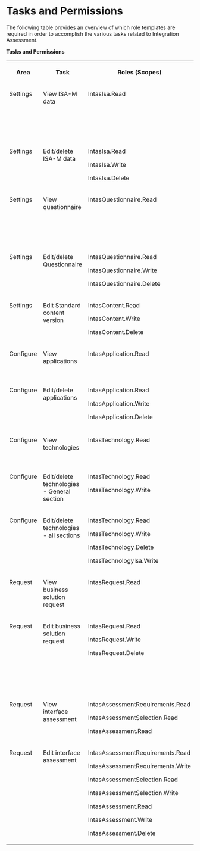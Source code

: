 <!-- loio693e14fcd6184691a79bc75e10bec805 -->

# Tasks and Permissions

The following table provides an overview of which role templates are required in order to accomplish the various tasks related to Integration Assessment.

**Tasks and Permissions**


<table>
<tr>
<th valign="top">

Area



</th>
<th valign="top">

Task



</th>
<th valign="top">

Roles \(Scopes\)



</th>
<th valign="top">

Role-Templates



</th>
<th valign="top">

Persona



</th>
</tr>
<tr>
<td valign="top">

Settings



</td>
<td valign="top">

View ISA-M data



</td>
<td valign="top">

IntasIsa.Read



</td>
<td valign="top">

IntasIsaRead



</td>
<td valign="top">

Integration Architect

Business Domain Expert



</td>
</tr>
<tr>
<td valign="top">

Settings



</td>
<td valign="top">

Edit/delete ISA-M data



</td>
<td valign="top">

IntasIsa.Read

IntasIsa.Write

IntasIsa.Delete



</td>
<td valign="top">

IntasIsaWrite



</td>
<td valign="top">

Enterprise Architect



</td>
</tr>
<tr>
<td valign="top">

Settings



</td>
<td valign="top">

View questionnaire



</td>
<td valign="top">

IntasQuestionnaire.Read



</td>
<td valign="top">

IntasQuestionnaireRead



</td>
<td valign="top">

Integration Architect

Business Domain Expert



</td>
</tr>
<tr>
<td valign="top">

Settings



</td>
<td valign="top">

Edit/delete Questionnaire



</td>
<td valign="top">

IntasQuestionnaire.Read

IntasQuestionnaire.Write

IntasQuestionnaire.Delete



</td>
<td valign="top">

IntasQuestionnaireWrite



</td>
<td valign="top">

Enterprise Architect



</td>
</tr>
<tr>
<td valign="top">

Settings



</td>
<td valign="top">

Edit Standard content version



</td>
<td valign="top">

IntasContent.Read

IntasContent.Write

IntasContent.Delete



</td>
<td valign="top">

IntasContentUpdateWrite



</td>
<td valign="top">

Enterprise Architect



</td>
</tr>
<tr>
<td valign="top">

Configure



</td>
<td valign="top">

View applications



</td>
<td valign="top">

IntasApplication.Read



</td>
<td valign="top">

IntasApplicationRead



</td>
<td valign="top">

Business Domain Expert



</td>
</tr>
<tr>
<td valign="top">

Configure



</td>
<td valign="top">

Edit/delete applications



</td>
<td valign="top">

IntasApplication.Read

IntasApplication.Write

IntasApplication.Delete



</td>
<td valign="top">

IntasApplicationWrite



</td>
<td valign="top">

Enterprise Architect

Integration Architect



</td>
</tr>
<tr>
<td valign="top">

Configure



</td>
<td valign="top">

View technologies



</td>
<td valign="top">

IntasTechnology.Read



</td>
<td valign="top">

IntasTechnologyRead



</td>
<td valign="top">

Business Domain Expert



</td>
</tr>
<tr>
<td valign="top">

Configure



</td>
<td valign="top">

Edit/delete technologies - General section



</td>
<td valign="top">

IntasTechnology.Read

IntasTechnology.Write



</td>
<td valign="top">

IntasTechnologyGeneralWrite



</td>
<td valign="top">

Integration Architect



</td>
</tr>
<tr>
<td valign="top">

Configure



</td>
<td valign="top">

Edit/delete technologies - all sections



</td>
<td valign="top">

IntasTechnology.Read

IntasTechnology.Write

IntasTechnology.Delete

IntasTechnologyIsa.Write



</td>
<td valign="top">

IntasTechnologyWrite



</td>
<td valign="top">

Enterprise Architect



</td>
</tr>
<tr>
<td valign="top">

Request



</td>
<td valign="top">

View business solution request



</td>
<td valign="top">

IntasRequest.Read



</td>
<td valign="top">

IntasRequestRead



</td>
<td valign="top">

All personas are allowed



</td>
</tr>
<tr>
<td valign="top">

Request



</td>
<td valign="top">

Edit business solution request



</td>
<td valign="top">

IntasRequest.Read

IntasRequest.Write

IntasRequest.Delete



</td>
<td valign="top">

IntasRequestWrite



</td>
<td valign="top">

Enterprise Architect

Integration Architect

Business Domain Expert



</td>
</tr>
<tr>
<td valign="top">

Request



</td>
<td valign="top">

View interface assessment



</td>
<td valign="top">

IntasAssessmentRequirements.Read

IntasAssessmentSelection.Read

IntasAssessment.Read



</td>
<td valign="top">

IntasAssessmentRead



</td>
<td valign="top">

Business Domain Expert



</td>
</tr>
<tr>
<td valign="top">

Request



</td>
<td valign="top">

Edit interface assessment



</td>
<td valign="top">

IntasAssessmentRequirements.Read

IntasAssessmentRequirements.Write

IntasAssessmentSelection.Read

IntasAssessmentSelection.Write

IntasAssessment.Read

IntasAssessment.Write

IntasAssessment.Delete



</td>
<td valign="top">

IntasAssessmentWrite



</td>
<td valign="top">

Enterprise Architect

Integration Architect



</td>
</tr>
</table>

